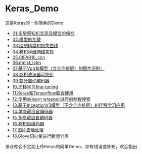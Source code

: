 # Keras_Demo

这是Keras的一些简单的Demo

- [01.多层感知机实现及模型的保存](01.mnist_mpl.py)
- [02.模型的加载](02.load_model.py)
- [03.绘制精度和损失曲线](03.plot_acc_loss.py)
- [04.卷积神经网络实现](04.mnist_cnn.py)
- [05.CIFAR10_cnn](05.cifar10_cnn.py)
- [06.mnist_lstm](06.mnist_lstm.py)
- [07.基于Vgg16模型（含全连接层）的图片识别）](07.vgg-16.py)
- [08.卷积滤波器可视化](08.conv_filter_visualization.py)
- [09.变分自动编码器](09.variational_autoencoder.py)
- [10.迁移学习fine-tuning](10.mnist_transfer_cnn.py)
- [11.Keras和Tensorflow联合使用](11.Keras_with_tensorflow.py)
- [12.使用sklearn wrapper进行的参数搜索](12.mnist_sklearn_wrapper.py)
- [13.基于InceptionV3模型（不含全连接层）的迁移学习应用](13.finetune_InceptionV3.py)
- [14.单隐藏层自编码器](14.single_autoencoder.py)
- [15.多隐藏层自编码器](15.multi_autoencoder.py)
- [16.卷积自编码器](16.Convolutional_autoencoder.py)
- [17.图片去噪处理](17.Image_denoising.py)
- [18.Glove词向量进行新闻分类](18.GloVe_word_embeddings.py)


该仓库会不定期上传Keras的简单Demo，如有错误或补充，欢迎指出
